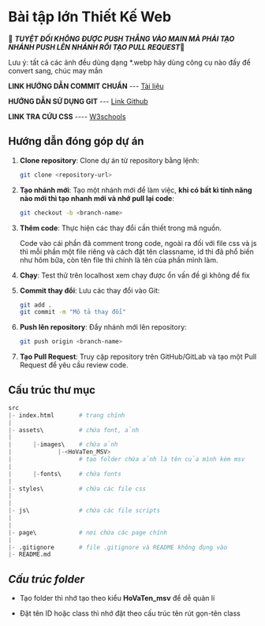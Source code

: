 # Bài tập lớn Thiết Kế Web

🔴 ***TUYỆT ĐỐI KHÔNG ĐƯỢC PUSH THẲNG VÀO MAIN MÀ PHẢI TẠO NHÁNH PUSH LÊN NHÁNH RỒI TẠO PULL REQUEST***🔴


Lưu ý: tất cả các ảnh đều dùng dạng \*.webp hãy dùng công cụ nào đấy để convert sang, chúc may mắn

**LINK HƯỚNG DẪN COMMIT CHUẨN** --- [Tài liệu](https://devops.vn/posts/cach-viet-git-commit-convention-chuan-chinh-lam-code-sach-doi-lam-drama/#:~:text=%C4%90%C3%A2y%20l%C3%A0%20b%E1%BB%99%20quy%20t%E1%BA%AFc%20chu%E1%BA%A9n%20h%C3%B3a%20c%C3%A1ch,CI%2FCD%2C%20changelog%20generator%20ho%E1%BA%A1t%20%C4%91%E1%BB%99ng%20m%C6%B0%E1%BB%A3t%20m%C3%A0%20h%C6%A1n.)

**HƯỚNG DẪN SỬ DỤNG GIT** --- [Link Github](https://gist.github.com/antruongnguyen/6bb4ebbcb8ad3608eeddff97ca615c47)


**LINK TRA CỨU CSS**  ----   [W3schools](https://www.w3schools.com/css/default.asp)
## Hướng dẫn đóng góp dự án

1. **Clone repository**: Clone dự án từ repository bằng lệnh:

   ```bash
   git clone <repository-url>
   ```

2. **Tạo nhánh mới**: Tạo một nhánh mới để làm việc, **khi có bất kì tính năng nào mới thì tạo nhanh mới và nhớ pull lại code**:

   ```bash
   git checkout -b <branch-name>
   ```

3. **Thêm code**: Thực hiện các thay đổi cần thiết trong mã nguồn.

   Code vào cái phần đã comment trong code, ngoài ra đối với file css và js thì mỗi phần một file riêng và cách đặt tên classname, id thì đã phổ biến như hôm bữa, còn tên file thì chính là tên của phần mình làm.

4. **Chạy**: Test thử trên localhost xem chạy được ổn vấn đề gì không để fix

5. **Commit thay đổi**: Lưu các thay đổi vào Git:

   ```bash
   git add .
   git commit -m "Mô tả thay đổi"
   ```

6. **Push lên repository**: Đẩy nhánh mới lên repository:

   ```bash
   git push origin <branch-name>
   ```

7. **Tạo Pull Request**: Truy cập repository trên GitHub/GitLab và tạo một Pull Request để yêu cầu review code.

## Cấu trúc thư mục
``` python
src
|- index.html       # trang chính
|
|- assets\          # chứa font, ảnh
|
|      |-images\    # chứa ảnh
|             |-<HoVaTen_MSV>
|                   # tạo folder chứa ảnh là tên của mình kèm msv
|
|      |-fonts\     # chứa fonts
|
|- styles\          # chứa các file css
|
|
|- js\              # chứa các file scripts
|
|
|- page\            # nơi chứa các page chính
|
|- .gitignore       # file .gitignore và README không đụng vào  
|- README.md 
```

## ***Cấu trúc folder***

- Tạo folder thì nhớ tạo theo kiểu **HoVaTen_msv** để dễ quản lí

- Đặt tên ID hoặc class thì nhớ đặt theo cấu trúc tên rút gọn-tên class